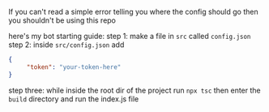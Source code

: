 If you can't read a simple error telling you where the config should go then you shouldn't be using this repo

here's my bot starting guide:
step 1: make a file in `src` called `config.json`
step 2: inside `src/config.json` add
```json
{
     "token": "your-token-here"
} 
```
step three: while inside the root dir of the project run `npx tsc` then enter the `build` directory and run the index.js file
